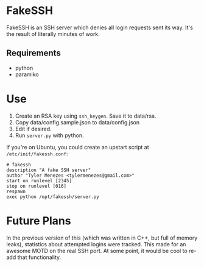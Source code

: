 # FakeSSH

FakeSSH is an SSH server which denies all login requests sent its way. It's the result of literally minutes of work.

## Requirements

* python
* paramiko

# Use

1. Create an RSA key using `ssh_keygen`. Save it to data/rsa.
1. Copy data/config.sample.json to data/config.json
1. Edit if desired.
1. Run `server.py` with python.

If you're on Ubuntu, you could create an upstart script at `/etc/init/fakessh.conf`:

    # fakessh
    description "A fake SSH server"
    author "Tyler Menezes <tylermenezes@gmail.com>"
    start on runlevel [2345]
    stop on runlevel [016]
    respawn
    exec python /opt/fakessh/server.py

# Future Plans

In the previous version of this (which was written in C++, but full of memory leaks), statistics about attempted logins were tracked. This made for an awesome MOTD on the real SSH port. At some point, it would be cool to re-add that functionality.